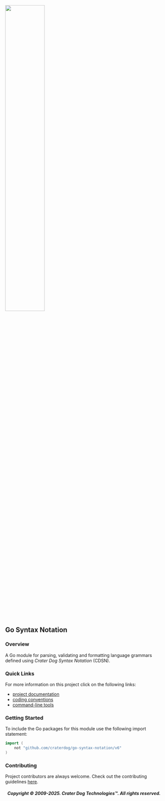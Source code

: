 <img src="https://craterdog.com/images/CraterDog.png" width="50%">

## Go Syntax Notation

### Overview
A Go module for parsing, validating and formatting language grammars defined
using _Crater Dog Syntax Notation_ (CDSN).

### Quick Links
For more information on this project click on the following links:
 * [project documentation](https://github.com/craterdog/go-syntax-notation/wiki)
 * [coding conventions](https://github.com/craterdog/go-development-tools/wiki/Coding-Conventions)
 * [command-line tools](https://github.com/craterdog/go-development-tools/wiki)

### Getting Started
To include the Go packages for this module use the following import statement:
```go
import (
	not "github.com/craterdog/go-syntax-notation/v6"
)
```

### Contributing
Project contributors are always welcome. Check out the contributing guidelines
[here](https://github.com/craterdog/go-syntax-notation/blob/main/.github/CONTRIBUTING.md).

<H5 align="center"> Copyright © 2009-2025. Crater Dog Technologies™. All rights reserved. </H5>
